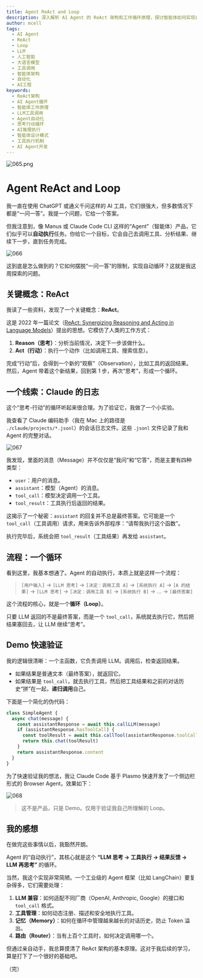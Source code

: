 ```yaml
---
title: Agent ReAct and Loop
description: 深入解析 AI Agent 的 ReAct 架构和工作循环原理，探讨智能体如何实现自动化任务执行，从理论到实践的完整指南。
author: mcell
tags:
  - AI Agent
  - ReAct
  - Loop
  - LLM
  - 人工智能
  - 大语言模型
  - 工具调用
  - 智能体架构
  - 自动化
  - AI工程
keywords:
  - ReAct架构
  - AI Agent循环
  - 智能体工作原理
  - LLM工具调用
  - Agent自动化
  - 思考行动循环
  - AI推理执行
  - 智能体设计模式
  - 工具执行机制
  - AI Agent开发
---
```


![065.png](https://stack-mcell.tos-cn-shanghai.volces.com/065.png)

# Agent ReAct and Loop

我一直在使用 ChatGPT 或通义千问这样的 AI 工具，它们很强大，但多数情况下都是“一问一答”。我提一个问题，它给一个答案。

但我注意到，像 Manus 或 Claude Code CLI 这样的“Agent”（智能体）产品，它们似乎可以**自动执行**任务。你给它一个目标，它会自己去调用工具、分析结果、继续下一步，直到任务完成。

![066](https://stack-mcell.tos-cn-shanghai.volces.com/066.png)

这到底是怎么做到的？它如何摆脱“一问一答”的限制，实现自动循环？这就是我这周探索的问题。

## 关键概念：ReAct

我读了一些资料，发现了一个关键概念：**ReAct**。

这是 2022 年一篇论文（[ReAct: Synergizing Reasoning and Acting in Language Models](https://arxiv.org/abs/2210.03629)）提出的思想。它模仿了人类的工作方式：

1.  **Reason（思考）**：分析当前情况，决定下一步该做什么。
2.  **Act（行动）**：执行一个动作（比如调用工具、搜索信息）。

完成“行动”后，会得到一个新的“观察”（Observation），比如工具的返回结果。然后，Agent 带着这个新结果，回到第 1 步，再次“思考”，形成一个循环。

## 一个线索：Claude 的日志

这个“思考-行动”的循环听起来很合理。为了验证它，我做了一个小实验。

我查看了 Claude 编码助手（我在 Mac 上的路径是 `./claude/projects/*.jsonl`）的会话日志文件。这些 `.jsonl` 文件记录了我和 Agent 的完整对话。

![067](https://stack-mcell.tos-cn-shanghai.volces.com/067.png)

我发现，里面的消息（Message）并不仅仅是“我问”和“它答”，而是主要有四种类型：

- `user`：用户的消息。
- `assistant`：模型（Agent）的消息。
- `tool_call`：模型决定调用一个工具。
- `tool_result`：工具执行后返回的结果。

这揭示了一个秘密：`assistant` 的回复并不总是最终答案。它可能是一个 `tool_call`（工具调用）请求，用来告诉外部程序：“请帮我执行这个函数”。

执行完毕后，系统会把 `tool_result`（工具结果）再发给 `assistant`。

## 流程：一个循环

看到这里，我基本想通了。Agent 的自动执行，本质上就是这样一个流程：

> `[用户输入]` -\> `[LLM 思考]` -\> `[决定：调用工具 A]` -\> `[系统执行 A]` -\> `[A 的结果]` -\> `[LLM 思考]` -\> `[决定：调用工具 B]` -\> `[系统执行 B]` -\> ... -\> `[最终答案]`

这个流程的核心，就是一个**循环（Loop）**。

只要 LLM 返回的不是最终答案，而是一个 `tool_call`，系统就去执行它，然后把结果塞回去，让 LLM 继续“思考”。

## Demo 快速验证

我的逻辑很清晰：一个主函数，它负责调用 LLM。调用后，检查返回结果。

- 如果结果是普通文本（最终答案），就返回它。
- 如果结果是 `tool_call`，就去执行工具，然后把工具结果和之前的对话历史“拼”在一起，**递归调用**自己。

下面是一个简化的伪代码：

```javascript
class SimpleAgent {
  async chat(message) {
    const assistantResponse = await this.callLLM(message)
    if (assistantResponse.hasToolCall) {
      const toolResult = await this.callTool(assistantResponse.toolCall) // 递归调用，将tool result作为新消息
      return this.chat(toolResult)
    }
    return assistantResponse.content
  }
}
```

为了快速验证我的想法，我让 Claude Code 基于 Plasmo 快速开发了一个侧边栏形式的 Browser Agent，效果如下：

![068](https://stack-mcell.tos-cn-shanghai.volces.com/068.png)

> 这不是产品，只是 Demo。仅用于验证我自己所理解的 Loop。

## 我的感想

在做完这些事情以后，我豁然开朗。

Agent 的“自动执行”，其核心就是这个 **“LLM 思考 -> 工具执行 -> 结果反馈 -> LLM 再思考”** 的循环。

当然，我这个实现非常简陋。一个工业级的 Agent 框架（比如 LangChain）要复杂得多，它们需要处理：

1.  **LLM 兼容**：如何适配不同厂商（OpenAI, Anthropic, Google）的接口和 `tool_call` 格式。
2.  **工具管理**：如何动态注册、描述和安全地执行工具。
3.  **记忆（Memory）**：如何在循环中管理越来越长的对话历史，防止 Token 溢出。
4.  **路由（Router）**：当有上百个工具时，如何决定调用哪一个。

但通过亲自动手，我总算摸清了 ReAct 架构的基本原理。这对于我后续的学习，算是打下了一个很好的基础吧。

（完）
